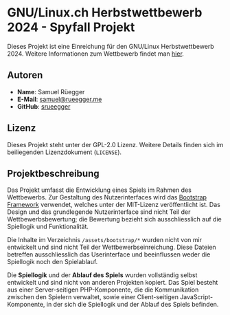 # GNU/Linux.ch Herbstwettbewerb 2024 - Spyfall Projekt

Dieses Projekt ist eine Einreichung für den GNU/Linux Herbstwettbewerb 2024. Weitere Informationen zum Wettbewerb findet man [hier](https://gnulinux.ch/herbstwettbewerb-spyfall).

## Autoren

- **Name**: Samuel Rüegger
- **E-Mail**: [samuel@rueegger.me](mailto:samuel@rueegger.me)
- **GitHub**: [srueegger](https://github.com/srueegger)

## Lizenz

Dieses Projekt steht unter der GPL-2.0 Lizenz. Weitere Details finden sich im beiliegenden Lizenzdokument (`LICENSE`).

## Projektbeschreibung

Das Projekt umfasst die Entwicklung eines Spiels im Rahmen des Wettbewerbs. Zur Gestaltung des Nutzerinterfaces wird das [Bootstrap Framework](https://getbootstrap.com/) verwendet, welches unter der MIT-Lizenz veröffentlicht ist. Das Design und das grundlegende Nutzerinterface sind nicht Teil der Wettbewerbsbewertung; die Bewertung bezieht sich ausschliesslich auf die Spiellogik und Funktionalität.

Die Inhalte im Verzeichnis `/assets/bootstrap/*` wurden nicht von mir entwickelt und sind nicht Teil der Wettbewerbseinreichung. Diese Dateien betreffen ausschliesslich das Userinterface und beeinflussen weder die Spiellogik noch den Spielablauf.

Die **Spiellogik** und der **Ablauf des Spiels** wurden vollständig selbst entwickelt und sind nicht von anderen Projekten kopiert. Das Spiel besteht aus einer Server-seitigen PHP-Komponente, die die Kommunikation zwischen den Spielern verwaltet, sowie einer Client-seitigen JavaScript-Komponente, in der sich die Spiellogik und der Ablauf des Spiels befinden.